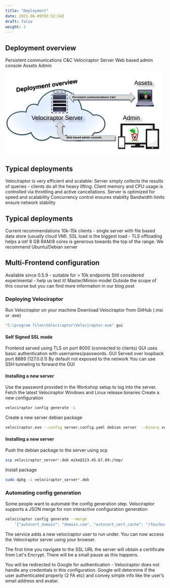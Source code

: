 ```yaml
---
title: "Deployment"
date: 2021-06-09T03:52:24Z
draft: false
weight: 2
---
```


## Deployment overview

Persistent communications C&C
Velociraptor Server
Web based admin console
Assets
Admin

![Deployment Overview](overview.png?width=80pc&classes=shadow)


## Typical deployments

Velociraptor is very efficient and scalable:
Server simply collects the results of queries - clients do all the heavy lifting.
Client memory and CPU usage is controlled via throttling and active cancellations.
Server is optimized for speed and scalability
Concurrency control ensures stability
Bandwidth limits ensure network stability

## Typical deployments

Current recommendations
10k-15k clients - single server with file based data store (usually cloud VM).
SSL load is the biggest load - TLS offloading helps a lot!
8 GB RAM/8 cores is generous towards the top of the range.
We recommend Ubuntu/Debian server

## Multi-Frontend configuration
Available since 0.5.9 - suitable for > 10k endpoints
Still considered experimental - help us test it!
Master/Minion model
Outside the scope of this course but you can find more information in our blog post


### Deploying Velociraptor


Run Velociraptor on your machine
Download Velociraptor from GitHub (.msi or .exe)

```sh
"C:\program files\Velociraptor\Velociraptor.exe" gui
```

#### Self Signed SSL mode

Frontend served using TLS on port 8000 (connected to clients)
GUI uses basic authentication with usernames/passwords.
GUI Served over loopback port 8889 (127.0.0.1)
By default not exposed to the network
You can use SSH tunneling to forward the GUI

#### Installing a new server

Use the password provided in the Workshop setup to log into the server.
Fetch the latest Velociraptor Windows and Linux release binaries
Create a new configuration

```sh
velociraptor config generate -i
```

Create a new server debian package

```sh
velociraptor.exe --config server.config.yaml debian server  --binary velociraptor-v0.5.5-windows.exe
```


#### Installing a new server

Push the debian package to the server using scp

```sh
scp velociraptor_server*.deb mike@123.45.67.89:/tmp/
```

Install package
```sh
sudo dpkg -i velociraptor_server*.deb
```

### Automating config generation

Some people want to automate the config generation step.
Velociraptor supports a JSON merge for non interactive configuration generation

```sh
velociraptor config generate --merge
    '{"autocert_domain": "domain.com", "autocert_cert_cache": "/foo/bar"}'
```

The service adds a new velociraptor user to run under.
You can now access the Velociraptor server using your browser.

The first time you navigate to the SSL URL the server will obtain a
certificate from Let's Encrypt. There will be a small pause as this
happens.

You will be redirected to Google for authentication - Velociraptor
does not handle any credentials in this configuration. Google will
determine if the user authenticated properly (2 FA etc) and convey
simple info like the user’s email address and avatar.
